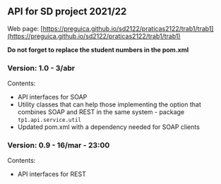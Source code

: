 ## API for SD project 2021/22
Web page: [https://preguica.github.io/sd2122/praticas2122/trab1/trab1](https://preguica.github.io/sd2122/praticas2122/trab1/trab1)

**Do not forget to replace the student numbers in the pom.xml**

### **Version:** 1.0 - 3/abr
Contents:
* API interfaces for SOAP
* Utility classes that can help those implementing the option that combines SOAP and REST in the same system - package `tp1.api.service.util` 
* Updated pom.xml with a dependency needed for SOAP clients

### **Version:** 0.9 - 16/mar - 23:00
Contents:
* API interfaces for REST

